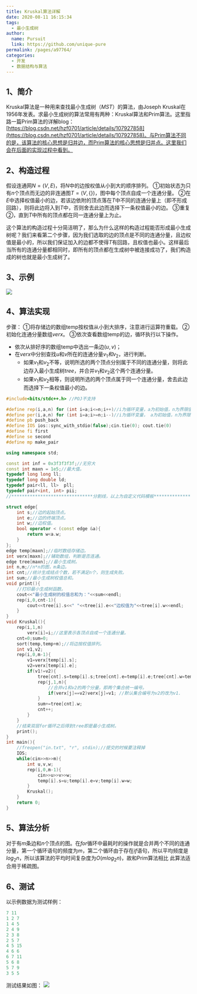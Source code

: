 ```yaml
---
title: Kruskal算法详解
date: 2020-08-11 16:15:34
tags: 
  - 最小生成树
author: 
  name: Pursuit
  link: https://github.com/unique-pure
permalink: /pages/a97764/
categories: 
  - 开发
  - 数据结构与算法
---
```

## 1、简介
Kruskal算法是一种用来查找最小生成树（$MST$）的算法，由Joseph Kruskal在1956年发表。求最小生成树的算法常用有两种：Kruskal算法和Prim算法。这里指路一篇Prim算法的详解blog：[https://blog.csdn.net/hzf0701/article/details/107927858](https://blog.csdn.net/hzf0701/article/details/107927858)。与Prim算法不同的是，该算法的核心思想是归并边，而Prim算法的核心思想是归并点。这里我们会在后面的实现过程中看到。
## 2、构造过程
假设连通网$N=(V,E)$，将$N$中的边按权值从小到大的顺序排列。
①初始状态为只有$n$个顶点而无边的非连通图$T=(V,\{\})$，图中每个顶点自成一个连通分量。
②在$E$中选择权值最小的边，若该边依附的顶点落在$T$中不同的连通分量上（即不形成回路），则将此边将入到$T$中，否则舍去此边而选择下一条权值最小的边。
③重复②，直到$T$中所有的顶点都在同一连通分量上为止。

这个算法的构造过程十分简洁明了，那么为什么这样的构造过程能否形成最小生成树呢？我们来看第二个步骤，因为我们选取的边的顶点是不同的连通分量，且边权值是最小的，所以我们保证加入的边都不使得$T$有回路，且权值也最小。这样最后当所有的连通分量都相同时，即所有的顶点都在生成树中被连接成功了，我们构造成的树也就是最小生成树了。

## 3、示例
![](https://img-blog.csdnimg.cn/20200811135324434.png?x-oss-process=image/watermark,type_ZmFuZ3poZW5naGVpdGk,shadow_10,text_aHR0cHM6Ly9ibG9nLmNzZG4ubmV0L2h6ZjA3MDE=,size_16,color_FFFFFF,t_70)
## 4、算法实现
步骤：
①将存储边的数组temp按权值从小到大排序，注意进行运算符重载。
②初始化连通分量数组$verx$。
③依次查看数组temp的边，循环执行以下操作。
- 依次从排好序的数组temp中选出一条边$(u,v)$；
- 在$verx$中分别查找$u$和$v$所在的连通分量$v_1和v_2$，进行判断。
	* 如果$v_1$和$v_2$不等，说明所选的两个顶点分别属于不同的连通分量，则将此边存入最小生成树$tree$，并合并$v_1$和$v_2$这个两个连通分量。
	* 如果$v_1$和$v_2$相等，则说明所选的两个顶点属于同一个连通分量，舍去此边而选择下一条权值最小的边。

```cpp
#include<bits/stdc++.h>	//POJ不支持

#define rep(i,a,n) for (int i=a;i<=n;i++)//i为循环变量，a为初始值，n为界限值，递增
#define per(i,a,n) for (int i=a;i>=n;i--)//i为循环变量， a为初始值，n为界限值，递减。
#define pb push_back
#define IOS ios::sync_with_stdio(false);cin.tie(0); cout.tie(0)
#define fi first
#define se second
#define mp make_pair

using namespace std;

const int inf = 0x3f3f3f3f;//无穷大
const int maxn = 1e5;//最大值。
typedef long long ll;
typedef long double ld;
typedef pair<ll, ll>  pll;
typedef pair<int, int> pii;
//*******************************分割线，以上为自定义代码模板***************************************//

struct edge{
	int s;//边的起始顶点。
	int e;//边的终端顶点。
	int w;//边权值。
	bool operator < (const edge &a){
		return w<a.w;
	}
};
edge temp[maxn];//临时数组存储边。
int verx[maxn];//辅助数组，判断是否连通。
edge tree[maxn];//最小生成树。
int n,m;//n*n的图，m条边。
int cnt;//统计生成结点个数，若不满足n个，则生成失败。
int sum;//最小生成树权值总和。
void print(){
	//打印最小生成树函数。
	cout<<"最小生成树的权值总和为："<<sum<<endl;
	rep(i,0,cnt-1){
		cout<<tree[i].s<<" "<<tree[i].e<<"边权值为"<<tree[i].w<<endl;
	}
}
void Kruskal(){
	rep(i,1,n)
		verx[i]=i;//这里表示各顶点自成一个连通分量。
	cnt=0;sum=0;
	sort(temp,temp+m);//将边按权值排列。
	int v1,v2;
	rep(i,0,m-1){
		v1=verx[temp[i].s];
		v2=verx[temp[i].e];
		if(v1!=v2){
			tree[cnt].s=temp[i].s;tree[cnt].e=temp[i].e;tree[cnt].w=temp[i].w;//并入最小生成树。
			rep(j,1,n){
				//合并v1和v2的两个分量，即两个集合统一编号。
				if(verx[j]==v2)verx[j]=v1; //默认集合编号为v2的改为v1.
			}
			sum+=tree[cnt].w;
			cnt++;
		}
	}
	//结束双层for循环之后得到tree即是最小生成树。
	print();
}
int main(){
	//freopen("in.txt", "r", stdin);//提交的时候要注释掉
	IOS;
	while(cin>>n>>m){
		int u,v,w;
		rep(i,0,m-1){
			cin>>u>>v>>w;
			temp[i].s=u;temp[i].e=v;temp[i].w=w;
		}
		Kruskal();
	}
	return 0;
}

```
## 5、算法分析
对于有$m$条边和$n$个顶点的图。在$for$循环中最耗时的操作就是合并两个不同的连通分量，第一个循环语句的频度为$m$，第二个循环由于存在$if$语句，所以平均频度是$log_2n$，所以该算法的平均时间复杂度为$O(mlog_2n)$，故和Prim算法相比
此算法适合用于稀疏图。

## 6、测试
以示例数据为测试样例：

```cpp
7 11
1 2 7
1 4 5
2 4 9
2 3 8
2 5 7
4 5 15
4 6 6
6 7 11
5 6 8
5 7 9
3 5 5

```
测试结果如图：
![](https://img-blog.csdnimg.cn/20200811141127380.png?x-oss-process=image/watermark,type_ZmFuZ3poZW5naGVpdGk,shadow_10,text_aHR0cHM6Ly9ibG9nLmNzZG4ubmV0L2h6ZjA3MDE=,size_16,color_FFFFFF,t_70)